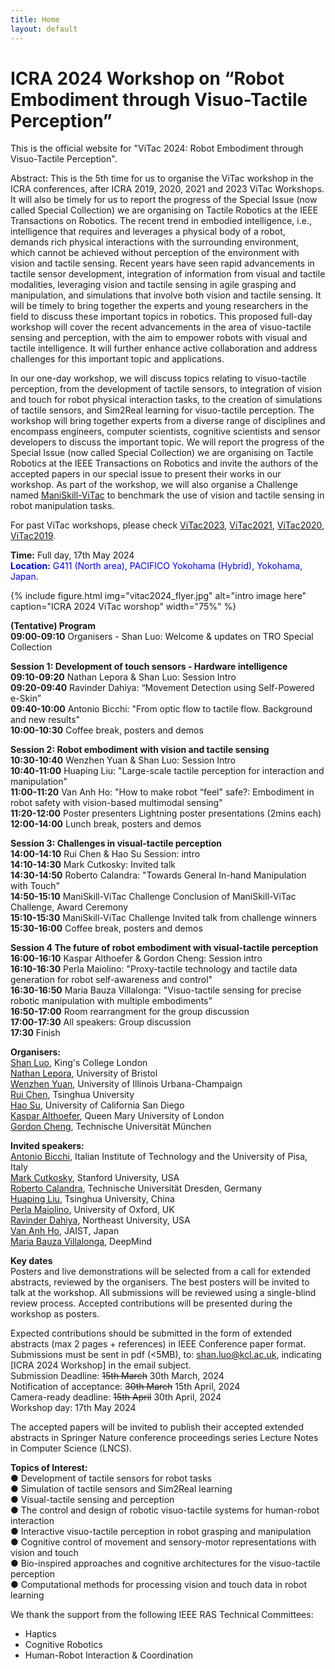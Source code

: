 ```yaml
---
title: Home
layout: default
---
```


# ICRA 2024 Workshop on “Robot Embodiment through Visuo-Tactile Perception”

This is the official website for "ViTac 2024: Robot Embodiment through Visuo-Tactile Perception".

Abstract: This is the 5th time for us to organise the ViTac workshop in the ICRA conferences, after ICRA 2019, 2020, 2021 and 2023 ViTac Workshops. It will also be timely for us to report the progress of the Special Issue (now called Special Collection) we are organising on Tactile Robotics at the IEEE Transactions on Robotics. The recent trend in embodied intelligence, i.e., intelligence that requires and leverages a physical body of a robot, demands rich physical interactions with the surrounding environment, which cannot be achieved without perception of the environment with vision and tactile sensing. Recent years have seen rapid advancements in tactile sensor development, integration of information from visual and tactile modalities, leveraging vision and tactile sensing in agile grasping and manipulation, and simulations that involve both vision and tactile sensing. It will be timely to bring together the experts and young researchers in the field to discuss these important topics in robotics. This proposed full-day workshop will cover the recent advancements in the area of visuo-tactile sensing and perception, with the aim to empower robots with visual and tactile intelligence. It will further enhance active collaboration and address challenges for this important topic and applications.

In our one-day workshop, we will discuss topics relating to visuo-tactile perception, from the development of tactile sensors, to integration of vision and touch for robot physical interaction tasks, to the creation of simulations of tactile sensors, and Sim2Real learning for visuo-tactile perception. The workshop will bring together experts from a diverse range of disciplines and encompass engineers, computer scientists, cognitive scientists and sensor developers to discuss the important topic. We will report the progress of the Special Issue (now called Special Collection) we are organising on Tactile Robotics at the IEEE Transactions on Robotics and invite the authors of the accepted papers in our special issue to present their works in our workshop. As part of the workshop, we will also organise a Challenge named [ManiSkill-ViTac](https://ai-workshops.github.io/maniskill-vitac-challenge-2024/) to benchmark the use of vision and tactile sensing in robot manipulation tasks. 

For past ViTac workshops, please check [ViTac2023](https://shanluo.github.io/ViTacWorkshops/vitac2023), [ViTac2021](https://shanluo.github.io/ViTacWorkshops/vitac2021), [ViTac2020](https://shanluo.github.io/ViTacWorkshops/vitac2020), [ViTac2019](https://shanluo.github.io/ViTacWorkshops/vitac2019).

**Time:** Full day, 17th May 2024 <br>
<span style="color:blue"> **Location:** G411 (North area), PACIFICO Yokohama (Hybrid), Yokohama, Japan. </span> <br>

{% include figure.html img="vitac2024_flyer.jpg" alt="intro image here" caption="ICRA 2024 ViTac worshop" width="75%" %}

**(Tentative) Program** <br>
**09:00-09:10**	Organisers - Shan Luo:	Welcome & updates on TRO Special Collection <br>

**Session 1: Development of touch sensors - Hardware intelligence**		<br>
**09:10-09:20**	Nathan Lepora & Shan Luo:	Session Intro <br>
**09:20-09:40**	Ravinder Dahiya:	“Movement Detection using Self-Powered e-Skin” <br>
**09:40-10:00**	Antonio Bicchi:	"From optic flow to tactile flow. Background and new results" <br>
**10:00-10:30**	Coffee break, posters and demos	<br>

**Session 2: Robot embodiment with vision and tactile sensing**		<br>
**10:30-10:40**	Wenzhen Yuan & Shan Luo:	Session Intro <br>
**10:40-11:00**	Huaping Liu:	"Large-scale tactile perception for interaction and manipulation" <br>
**11:00-11:20**	Van Anh Ho:	"How to make robot “feel" safe?: Embodiment in robot safety with vision-based multimodal sensing" <br>
**11:20-12:00**	Poster presenters	Lightning poster presentations (2mins each) <br>
**12:00-14:00**	Lunch break, posters and demos	<br>

**Session 3: Challenges in visual-tactile perception**		<br>
**14:00-14:10**	Rui Chen & Hao Su	Session: intro <br>
**14:10-14:30**	Mark Cutkosky:	Invited talk <br>
**14:30-14:50**	Roberto Calandra:	"Towards General In-hand Manipulation with Touch" <br>
**14:50-15:10**	ManiSkill-ViTac Challenge	Conclusion of ManiSkill-ViTac Challenge, Award Ceremony <br>
**15:10-15:30**	ManiSkill-ViTac Challenge	Invited talk from challenge winners <br>
**15:30-16:00**	Coffee break, posters and demos	<br>

**Session 4 The future of robot embodiment with visual-tactile perception**		<br>
**16:00-16:10**	Kaspar Althoefer & Gordon Cheng:	Session intro <br>
**16:10-16:30**	Perla Maiolino:	"Proxy-tactile technology and tactile data generation for robot self-awareness and control" <br>
**16:30-16:50**	Maria Bauza Villalonga:	"Visuo-tactile sensing for precise robotic manipulation with multiple embodiments" <br>
**16:50-17:00**	Room rearrangment for the group discussion <br>
**17:00-17:30**	All speakers:	Group discussion <br>
**17:30**	Finish	<br>


**Organisers:** <br>
[Shan Luo](https://shanluo.github.io/), King's College London <br>
[Nathan Lepora](www.lepora.com), University of Bristol <br>
[Wenzhen Yuan](https://cs.illinois.edu/about/people/adjunct-faculty/yuanwz), University of Illinois Urbana-Champaign <br>
[Rui Chen](https://callmeray.github.io/homepage/Home.html), Tsinghua University <br>
[Hao Su](https://cseweb.ucsd.edu/~haosu/ ), University of California San Diego <br>
[Kaspar Althoefer](http://www.eecs.qmul.ac.uk/profiles/althoeferkaspar.html), Queen Mary University of London <br>
[Gordon Cheng](https://www.professoren.tum.de/en/cheng-gordon), Technische Universität München <br>

**Invited speakers:** <br>
[Antonio Bicchi](https://www.iit.it/people-details/-/people/antonio-bicchi), Italian Institute of Technology and the University of Pisa, Italy <br>
[Mark Cutkosky](https://profiles.stanford.edu/mark-cutkosky), Stanford University, USA <br>
[Roberto Calandra](https://lasr.org/), Technische Universität Dresden, Germany <br>
[Huaping Liu](https://sites.google.com/site/thuliuhuaping), Tsinghua University, China <br>
[Perla Maiolino](https://eng.ox.ac.uk/people/perla-maiolino/), University of Oxford, UK <br>
[Ravinder Dahiya](https://coe.northeastern.edu/people/dahiya-ravinder/), Northeast University, USA <br>
[Van Anh Ho](https://fp.jaist.ac.jp/public/Default2.aspx?id=669&l=1), JAIST, Japan <br>
[Maria Bauza Villalonga](https://web.mit.edu/bauza/www/), DeepMind <br>

**Key dates** <br>
Posters and live demonstrations will be selected from a call for extended abstracts, reviewed by the organisers. The best posters will be invited to talk at the workshop. All submissions will be reviewed using a single-blind review process. Accepted contributions will be presented during the workshop as posters. <br>

Expected contributions should be submitted in the form of extended abstracts (max 2 pages + references) in IEEE Conference paper format. Submissions must be sent in pdf (<5MB), to: shan.luo@kcl.ac.uk, indicating [ICRA 2024 Workshop] in the email subject. <br>
Submission Deadline: <s>15th March</s> 30th March, 2024 <br>
Notification of acceptance: <s>30th March</s> 15th April, 2024 <br>
Camera-ready deadline: <s>15th April</s> 30th April, 2024 <br>
Workshop day: 17th May 2024 <br>

The accepted papers will be invited to publish their accepted extended abstracts in Springer Nature conference proceedings series Lecture Notes in Computer Science (LNCS). <br>

**Topics of Interest:** <br>
●  	Development of tactile sensors for robot tasks <br>
●  	Simulation of tactile sensors and Sim2Real learning <br>
●  	Visual-tactile sensing and perception <br>
●  	The control and design of robotic visuo-tactile systems for human-robot interaction <br>
●  	Interactive visuo-tactile perception in robot grasping and manipulation <br>
●  	Cognitive control of movement and sensory-motor representations with vision and touch <br>
●  	Bio-inspired approaches and cognitive architectures for the visuo-tactile perception <br>
●    Computational methods for processing vision and touch data in robot learning <br>

We thank the support from the following IEEE RAS Technical Committees: <br>
-   Haptics <br>
-   Cognitive Robotics <br>
-   Human-Robot Interaction & Coordination <br>

<!-- 
{% include toc.html %}

------

{% include template/credits.html %} -->
